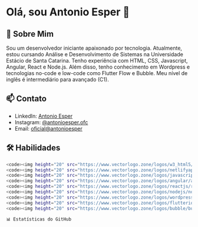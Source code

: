# Olá, sou Antonio Esper 👋

## 🚀 Sobre Mim
Sou um desenvolvedor iniciante apaixonado por tecnologia. Atualmente, estou cursando Análise e Desenvolvimento de Sistemas na Universidade Estácio de Santa Catarina. Tenho experiência com HTML, CSS, Javascript, Angular, React e Node.js. Além disso, tenho conhecimento em Wordpress e tecnologias no-code e low-code como Flutter Flow e Bubble. Meu nível de inglês é intermediário para avançado (C1).

## 📫 Contato
- LinkedIn: [Antonio Esper](https://www.linkedin.com/in/antonio-esper/)
- Instagram: [@antonioesper.ofc](https://www.instagram.com/antonioesper.ofc/)
- Email: [oficial@antonioesper](mailto:oficial@antonioesper)

## 🛠️ Habilidades

```bash
<code><img height="20" src="https://www.vectorlogo.zone/logos/w3_html5/w3_html5-icon.svg"></code>
<code><img height="20" src="https://www.vectorlogo.zone/logos/netlifyapp_watercss/netlifyapp_watercss-official.svg"></code>
<code><img height="20" src="https://www.vectorlogo.zone/logos/javascript/javascript-horizontal.svg"></code>
<code><img height="20" src="https://www.vectorlogo.zone/logos/angular/angular-icon.svg"></code>
<code><img height="20" src="https://www.vectorlogo.zone/logos/reactjs/reactjs-icon.svg"></code>
<code><img height="20" src="https://www.vectorlogo.zone/logos/nodejs/nodejs-icon.svg"></code>
<code><img height="20" src="https://www.vectorlogo.zone/logos/wordpress/wordpress-icon.svg"></code>
<code><img height="20" src="https://www.vectorlogo.zone/logos/flutterio/flutterio-icon.svg"></code>
<code><img height="20" src="https://www.vectorlogo.zone/logos/bubble/bubble-icon.svg"></code>

📊 Estatísticas do GitHub
```